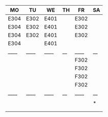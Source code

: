 |MO  |TU  |WE  |TH|FR  |SA|
|----|----|----|--|----|--|
|E304|E302|E401|  |E302|  |
|E304|E302|E401|  |E302|  |
|E304|E302|E401|  |E302|  |
|E304|    |E401|  |    |  |
|____|____|____|__|____|__|
|    |    |    |  |F302|  |
|    |    |    |  |F302|  |
|    |    |    |  |F302|  |
|    |    |    |  |F302|  |
|____|____|____|__|____|__|
|    |    |    |  |    |  |
|    |    |    |  |    |* |
|    |    |    |  |    |  |
|    |    |    |  |    |  |
